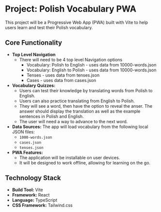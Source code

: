 # Project: Polish Vocabulary PWA

This project will be a Progressive Web App (PWA) built with Vite to help users learn and test their Polish vocabulary.

## Core Functionality

*   **Top Level Navigation**
    * There will need to be 4 top level Navigation options
        * Vocabulary: Polish to English - uses data from 10000-words.json
        * Vocabulary: English to Polish - uses data from 10000-words.json
        * Tenses - uses data from tenses.json
        * Cases - uses data from cases.json
*   **Vocabulary Quizzes:**
    *   Users can test their knowledge by translating words from Polish to English.
    *   Users can also practice translating from English to Polish.
    *   They will see a word, then have the option to reveal the anser. The answer should display the translation as well as the example sentences in Polish and English.
    *   The user will need a way to advance to the next word.
*   **Data Sources:** The app will load vocabulary from the following local JSON files:
    *   `1000-words.json`
    *   `cases.json`
    *   `tenses.json`
*   **PWA Features:**
    *   The application will be installable on user devices.
    *   It will be designed to work offline, allowing for learning on the go.

## Technology Stack

*   **Build Tool:** Vite
*   **Framework:** React
*   **Language:** TypeScript
*   **CSS Framework:** Tailwind.css
